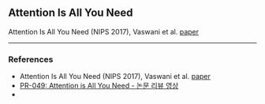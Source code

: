 ## Attention  Is All You Need  

Attention Is All You Need (NIPS 2017), Vaswani et al. [paper](https://arxiv.org/abs/1706.03762)  


---
### References  
- Attention Is All You Need (NIPS 2017), Vaswani et al. [paper](https://arxiv.org/abs/1706.03762)  
- [PR-049: Attention is All You Need - 논문 리뷰 영상](https://www.youtube.com/watch?v=6zGgVIlStXs&list=PLlMkM4tgfjnJhhd4wn5aj8fVTYJwIpWkS&index=50)  
- 
<!--stackedit_data:
eyJoaXN0b3J5IjpbMjA1MzY0NDE2OCwtMTgxMjk5NDkzMV19
-->